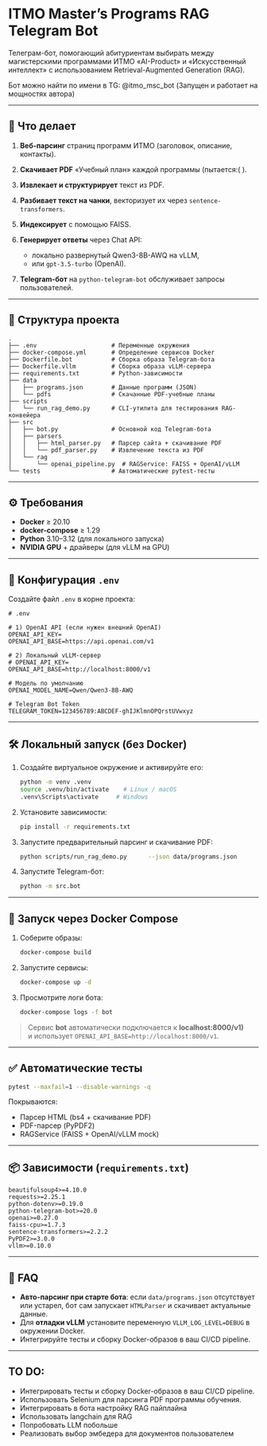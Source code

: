 # ITMO Master’s Programs RAG Telegram Bot

Телеграм-бот, помогающий абитуриентам выбирать между магистерскими программами ИТМО «AI-Product» и «Искусственный интеллект» с использованием Retrieval-Augmented Generation (RAG).

Бот можно найти по имени в TG: @itmo_msc_bot
(Запущен и работает на мощностях автора)

---

## 🔎 Что делает

1. **Веб-парсинг** страниц программ ИТМО (заголовок, описание, контакты).
2. **Скачивает PDF** «Учебный план» каждой программы (пытается:( ).
3. **Извлекает и структурирует** текст из PDF.
4. **Разбивает текст на чанки**, векторизует их через `sentence-transformers`.
5. **Индексирует** с помощью FAISS.
6. **Генерирует ответы** через Chat API:
   - локально развернутый Qwen3-8B-AWQ на vLLM,  
   - или `gpt-3.5-turbo` (OpenAI).

7. **Telegram-бот** на `python-telegram-bot` обслуживает запросы пользователей.

---

## 📂 Структура проекта

```
.
├── .env                     # Переменные окружения
├── docker-compose.yml       # Определение сервисов Docker
├── Dockerfile.bot           # Сборка образа Telegram-бота
├── Dockerfile.vllm          # Сборка образа vLLM-сервера
├── requirements.txt         # Python-зависимости
├── data
│   ├── programs.json        # Данные программ (JSON)
│   └── pdfs                 # Скачанные PDF-учебные планы
├── scripts
│   └── run_rag_demo.py      # CLI-утилита для тестирования RAG-конвейера
├── src
│   ├── bot.py               # Основной код Telegram-бота
│   ├── parsers
│   │   ├── html_parser.py   # Парсер сайта + скачивание PDF
│   │   └── pdf_parser.py    # Извлечение текста из PDF
│   └── rag
│       └── openai_pipeline.py  # RAGService: FAISS + OpenAI/vLLM
└── tests                    # Автоматические pytest-тесты
```

---

## ⚙️ Требования

- **Docker** ≥ 20.10  
- **docker-compose** ≥ 1.29  
- **Python** 3.10–3.12 (для локального запуска)  
- **NVIDIA GPU** + драйверы (для vLLM на GPU)

---

## 🔑 Конфигурация `.env`

Создайте файл `.env` в корне проекта:

```dotenv
# .env

# 1) OpenAI API (если нужен внешний OpenAI)
OPENAI_API_KEY=
OPENAI_API_BASE=https://api.openai.com/v1

# 2) Локальный vLLM-сервер
# OPENAI_API_KEY=
OPENAI_API_BASE=http://localhost:8000/v1

# Модель по умолчанию
OPENAI_MODEL_NAME=Qwen/Qwen3-8B-AWQ

# Telegram Bot Token
TELEGRAM_TOKEN=123456789:ABCDEF-ghIJKlmnOPQrstUVwxyz
```


---

## 🛠 Локальный запуск (без Docker)

1. Создайте виртуальное окружение и активируйте его:
   ```bash
   python -m venv .venv
   source .venv/bin/activate    # Linux / macOS
   .venv\Scripts\activate     # Windows
   ```
2. Установите зависимости:
   ```bash
   pip install -r requirements.txt
   ```
3. Запустите предварительный парсинг и скачивание PDF:
   ```bash
   python scripts/run_rag_demo.py      --json data/programs.json      --pdf-dir data/pdfs      -q "Какие дисциплины в AI-product?"
   ```
4. Запустите Telegram-бот:
   ```bash
   python -m src.bot
   ```

---

## 🐳 Запуск через Docker Compose

1. Соберите образы:
   ```bash
   docker-compose build
   ```
2. Запустите сервисы:
   ```bash
   docker-compose up -d
   ```
3. Просмотрите логи бота:
   ```bash
   docker-compose logs -f bot
   ```

> Сервис **bot** автоматически подключается к **localhost:8000/v1)**  
> и использует `OPENAI_API_BASE=http://localhost:8000/v1`.

---

## ✅ Автоматические тесты

```bash
pytest --maxfail=1 --disable-warnings -q
```

Покрываются:
- Парсер HTML (bs4 + скачивание PDF)
- PDF-парсер (PyPDF2)
- RAGService (FAISS + OpenAI/vLLM mock)

---

## 📦 Зависимости (`requirements.txt`)

```text
beautifulsoup4>=4.10.0
requests>=2.25.1
python-dotenv>=0.19.0
python-telegram-bot>=20.0
openai>=0.27.0
faiss-cpu>=1.7.3
sentence-transformers>=2.2.2
PyPDF2>=3.0.0
vllm>=0.10.0
```

---

## 🔧 FAQ

- **Авто-парсинг при старте бота**: если `data/programs.json` отсутствует или устарел, бот сам запускает `HTMLParser` и скачивает актуальные данные.
- Для **отладки vLLM** установите переменную `VLLM_LOG_LEVEL=DEBUG` в окружении Docker.
- Интегрируйте тесты и сборку Docker-образов в ваш CI/CD pipeline.

---

## TO DO:

- Интегрировать тесты и сборку Docker-образов в ваш CI/CD pipeline.
- Использовать Selenium для парсинга PDF программы обучения.
- Интегрировать в бота настройку RAG пайплайна
- Использовать langchain для RAG
- Попробовать LLM побольше
- Реализовать выбор эмбедера для документов пользователем 
